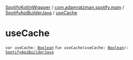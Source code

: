 [SpotifyKotlinWrapper](../../index.md) / [com.adamratzman.spotify.main](../index.md) / [SpotifyApiBuilderJava](index.md) / [useCache](./use-cache.md)

# useCache

`var useCache: `[`Boolean`](https://kotlinlang.org/api/latest/jvm/stdlib/kotlin/-boolean/index.html)
`fun useCache(useCache: `[`Boolean`](https://kotlinlang.org/api/latest/jvm/stdlib/kotlin/-boolean/index.html)`): `[`SpotifyApiBuilderJava`](index.md)